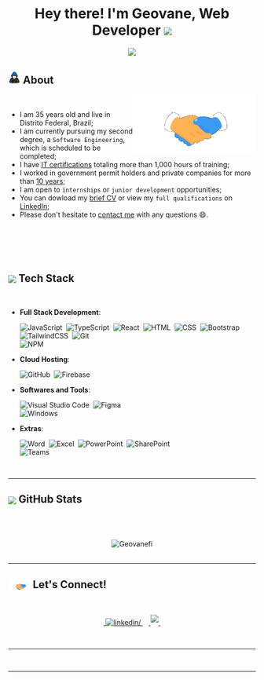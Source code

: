 <h1 align="center"><b>Hey there! I'm Geovane, Web Developer </b><img src="https://media.giphy.com/media/hvRJCLFzcasrR4ia7z/giphy.gif" width="35"></h1>

<p align="center">
  <a href="https://github.com/DenverCoder1/readme-typing-svg"><img src="https://readme-typing-svg.herokuapp.com?font=Time+New+Roman&color=604EF7&size=25&center=true&vCenter=true&width=600&height=100&lines=My+Work+Is+Based+On+Details;Self-taught+Web+Developer;Information+Systems+Student;I'm+Passionate+About+Technology"></a>
</p>

## <img src="https://github.com/0xAbdulKhalid/0xAbdulKhalid/raw/main/assets/mdImages/about_me.gif" width=25px><b> About</b>

<picture> <img align="right" src="https://github.com/0xabdulkhalid/0xabdulkhalid/blob/main/assets/mdImages/handshake.gif" width = 250px></picture>

<br>

- I am 35 years old and live in Distrito Federal, Brazil;
- I am currently pursuing my second degree, a `Software Engineering`, which is scheduled to be completed;
- I have [IT certifications](https://www.linkedin.com/in/geovanejr00/details/certifications/) totaling more than 1,000 hours of training;
- I worked in government permit holders and private companies for more than [10 years](https://www.linkedin.com/in/geovanejr00/details/experience/);
- I am open to `internships` or `junior development` opportunities;
- You can dowload my [brief CV](https://1drv.ms/b/s!AgJ1UaFF8t02q1y4Bg3GBpaUQtsG?e=tpc5rJ) or view my `full qualifications` on [LinkedIn](https://linkedin.com/geovanejr00);
- Please don't hesitate to [contact me](https://api.whatsapp.com/send/?phone=5551984283816&text=Hey&type=phone_number&app_absent=0) with any questions 😄.

<!--- My `personal website` can be found at this [link](https://site.com); -->
<br><br>
-----


## <img src="https://media2.giphy.com/media/QssGEmpkyEOhBCb7e1/giphy.gif?cid=ecf05e47a0n3gi1bfqntqmob8g9aid1oyj2wr3ds3mg700bl&rid=giphy.gif" align="center" width ="25"><b> Tech Stack</b>

<p align="center">
<br>
	
- **Full Stack Development**:
    
	![JavaScript](https://img.shields.io/badge/-JavaScript-05122A?style=flat&logo=javascript)&nbsp;
	![TypeScript](https://img.shields.io/badge/-TypeScript-05122A?style=flat&logo=typescript)&nbsp;
	![React](https://img.shields.io/badge/-React-05122A?style=flat&logo=react)&nbsp;
	![HTML](https://img.shields.io/badge/-HTML-05122A?style=flat&logo=HTML5)&nbsp;
	![CSS](https://img.shields.io/badge/-CSS-05122A?style=flat&logo=CSS3&logoColor=1572B6)&nbsp;
	![Bootstrap](https://img.shields.io/badge/-Bootstrap-05122A?style=flat&logo=bootstrap&logoColor=563D7C)&nbsp;
	![TailwindCSS](https://img.shields.io/badge/-Tailwind%20CSS-05122A?style=flat&logo=tailwindcss&logoColor=1572B6)&nbsp;
	![Git](https://img.shields.io/badge/-Git-05122A?style=flat&logo=git)\
	![NPM](https://img.shields.io/badge/-NPM-05122A?style=flat&logo=npm)&nbsp;
	
- **Cloud Hosting**:

	![GitHub](https://img.shields.io/badge/-GitHub-05122A?style=flat&logo=github)&nbsp;
	![Firebase](https://img.shields.io/badge/-Firebase-05122A?style=flat&logo=firebase)&nbsp;
	

- **Softwares and Tools**:

	![Visual Studio Code](https://img.shields.io/badge/-Visual%20Studio%20Code-05122A?style=flat&logo=visual-studio-code&logoColor=007ACC)&nbsp;
	![Figma](https://img.shields.io/badge/-Figma-05122A?style=flat&logo=figma)\
	![Windows](https://img.shields.io/badge/-Windows-05122A?style=flat&logo=windows&logoColor=008cdd)&nbsp;
	
- **Extras**:
	
	![Word](https://img.shields.io/badge/-Word-05122A?style=flat&logo=microsoftword&logoColor=008cdd)&nbsp;
	![Excel](https://img.shields.io/badge/-Excel-05122A?style=flat&logo=microsoftexcel&logoColor=1D6F42)&nbsp;
	![PowerPoint](https://img.shields.io/badge/-PowerPoint-05122A?style=flat&logo=microsoftPowerPoint&logoColor=orange)&nbsp;
	![SharePoint](https://img.shields.io/badge/-SharePoint-05122A?style=flat&logo=microsoftSharePoint&logoColor=02767A)\
	![Teams](https://img.shields.io/badge/-Teams-05122A?style=flat&logo=microsoftTeams&logoColor=777FE4)&nbsp;
	
</p>
<br>

-----

## <img src="https://media.giphy.com/media/iY8CRBdQXODJSCERIr/giphy.gif" align="center" width="35"><b> GitHub Stats</b>
<br>

<div align="center">
<!--
<a href="https://github.com/geovanefi/">
  <img src="http://github-readme-streak-stats.herokuapp.com?user=geovanefi&theme=tokyonight&border_radius=5" width="400" align="center"/> -->
	<br><br>
  <img src="https://github-readme-stats.vercel.app/api/top-langs?username=geovanefi&show_icons=true&locale=en&layout=compact&line_height=20&title_color=70A4FB&icon_color=2234AE&text_color=D3D3D3&bg_color=1A1B27" width="375"  alt="Geovanefi" align="center"/>

</a>
</div>

<br>

-----


## <img src="https://github.com/0xAbdulKhalid/0xAbdulKhalid/raw/main/assets/mdImages/handshake.gif" align="center" width ="50"><b>Let's Connect!</b>
<br>
<div align="center">

&nbsp;<a href="https://linkedin.com/in/Geovanejr00" target="_blank">
<img src="https://img.shields.io/badge/linkedin:  Linkedin/geovanejr00-%2300acee.svg?color=405DE6&style=for-the-badge&logo=linkedin&logoColor=white" alt=linkedin/>
</a>&nbsp;
&nbsp;<a href="mailto:geovanejr@outlook.com" target="_blank">
<img src="https://img.shields.io/badge/mail:  geovanejr@outlook.com-%23EA4335.svg?style=for-the-badge&logo=gmail&logoColor=white" t=mail style="margin-bottom: 5px;" />
</a>&nbsp;
</div>
<br>

-----

<div align="center">
	

	
</div>
<br>

-----

